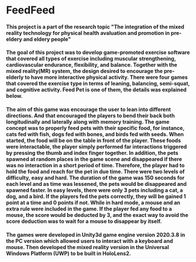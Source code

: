 # FeedFeed
#### This project is a part of the research topic "The integration of the mixed reality technology for physical health avaluation and promotion in pre-eldery and eldery people" 
#### The goal of this project was to develop game-promoted exercise software that covered all types of exercise including muscular strengthening, cardiovascular endurance, flexibility, and balance. Together with the mixed reality(MR) system, the design desired to encourage the pre-elderly to have more interactive physical activity. There were four games that covered the exercise type in terms of leaning, balancing, semi-squat, and cognitive activity. Feed Pet is one of them, the details was explained below.
#### The aim of this game was encourage the user to lean into different directions. And that encouraged the players to bend their back both longitudinally and laterally along with memory training. The game concept was to properly feed pets with their specific food, for instance, cats fed with fish, dogs fed with bones, and birds fed with seeds. When started, the food will be on the table in front of the player. These foods were interactable, the player simply performed far interactions triggered by pressing the thumb and index finger together. In addition, the pets spawned at random places in the game scene and disappeared if there was no interaction in a short period of time. Therefore, the player had to hold the food and reach for the pet in due time. There were two levels of difficulty, easy and hard. The duration of the game was 150 seconds for each level and as time was lessened, the pets would be disappeared and spawned faster. In easy levels, there were only 3 pets including a cat, a dog, and a bird. If the players fed the pets correctly, they will be gained 1 point at a time and 0 points if not. While in hard mode, a mouse and an extra rule were included in the game. If the player fed any food to a mouse, the score would be deducted by 3, and the exact way to avoid the score deduction was to wait for a mouse to disappear by itself.
#### The games were developed in Unity3d game engine version 2020.3.8 in the PC version which allowed users to interact with a keyboard and mouse. Then developed the mixed reality version in the Universal Windows Platform (UWP) to be built in HoloLens2.
